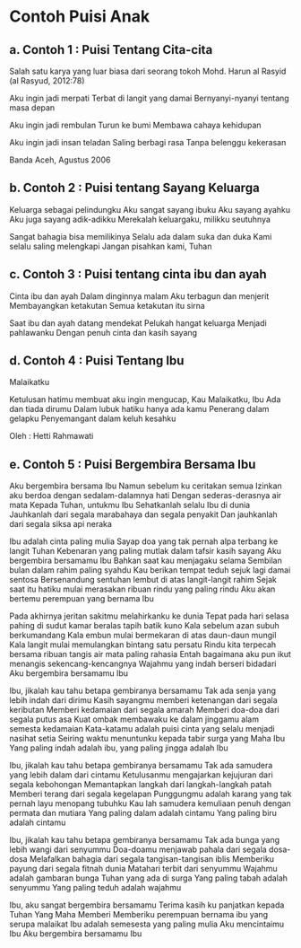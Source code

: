 # Contoh Puisi Anak

## a. Contoh 1 : Puisi Tentang Cita-cita

Salah satu karya yang luar biasa dari seorang tokoh Mohd. Harun al Rasyid (al Rasyud, 2012:78)

Aku ingin jadi merpati
Terbat di langit yang damai
Bernyanyi-nyanyi tentang masa depan

Aku ingin jadi rembulan
Turun ke bumi
Membawa cahaya kehidupan

Aku ingin jadi insan teladan
Saling berbagi rasa
Tanpa belenggu kekerasan

Banda Aceh, Agustus 2006

## b. Contoh 2 : Puisi tentang Sayang Keluarga

Keluarga sebagai pelindungku
Aku sangat sayang ibuku
Aku sayang ayahku
Aku juga sayang adik-adikku
Merekalah keluargaku, milikku seutuhnya

Sangat bahagia bisa memilikinya
Selalu ada dalam suka dan duka
Kami selalu saling melengkapi
Jangan pisahkan kami, Tuhan

## c. Contoh 3 : Puisi tentang cinta ibu dan ayah

Cinta ibu dan ayah
Dalam dinginnya malam
Aku terbagun dan menjerit
Membayangkan ketakutan
Semua ketakutan itu sirna

Saat ibu dan ayah datang mendekat
Pelukah hangat keluarga
Menjadi pahlawanku
Dengan penuh cinta dan kasih sayang

## d. Contoh 4 : Puisi Tentang Ibu

Malaikatku

Ketulusan hatimu membuat aku ingin mengucap,
Kau Malaikatku, Ibu
Ada dan tiada dirumu
Dalam lubuk hatiku hanya ada kamu
Penerang dalam gelapku
Penyemangant dalam keluh kesahku

Oleh : Hetti Rahmawati

## e. Contoh 5 : Puisi Bergembira Bersama Ibu

Aku bergembira bersama Ibu
Namun sebelum ku ceritakan semua
Izinkan aku berdoa dengan sedalam-dalamnya hati
Dengan sederas-derasnya air mata
Kepada Tuhan, untukmu Ibu
Sehatkanlah selalu Ibu di dunia
Jauhkanlah dari segala marabahaya dan segala penyakit
Dan jauhkanlah dari segala siksa api neraka

Ibu adalah cinta paling mulia
Sayap doa yang tak pernah alpa terbang ke langit Tuhan
Kebenaran yang paling mutlak dalam tafsir kasih sayang
Aku bergembira bersamamu Ibu
Bahkan saat kau menjagaku selama Sembilan bulan dalam rahim paling syahdu
Kau berikan tempat teduh sejuk lagi damai sentosa
Bersenandung sentuhan lembut di atas langit-langit rahim
Sejak saat itu hatiku mulai merasakan ribuan rindu yang paling rindu
Aku akan bertemu perempuan yang bernama Ibu

Pada akhirnya jeritan sakitmu melahirkanku ke dunia
Tepat pada hari selasa pahing di sudut kamar beralas tapih batik kuno
Kala sebelum azan subuh berkumandang
Kala embun mulai bermekaran di atas daun-daun mungil
Kala langit mulai memulangkan bintang satu persatu
Rindu kita terpecah bersama ribuan tangis air mata paling rahasia
Entah bagaimana aku pun ikut menangis sekencang-kencangnya
Wajahmu yang indah berseri bidadari
Aku bergembira bersamamu Ibu

Ibu, jikalah kau tahu betapa gembiranya bersamamu
Tak ada senja yang lebih indah dari dirimu
Kasih sayangmu memberi ketenangan dari segala keributan
Memberi kedamaian dari segala amarah
Memberi doa-doa dari segala putus asa
Kuat ombak membawaku ke dalam jinggamu alam semesta kedamaian
Kata-katamu adalah puisi cinta yang selalu menjadi nasihat setia
Seiring waktu menuntunku kepada tabir surga yang Maha Ibu
Yang paling indah adalah ibu, yang paling jingga adalah Ibu

Ibu, jikalah kau tahu betapa gembiranya bersamamu
Tak ada samudera yang lebih dalam dari cintamu
Ketulusanmu mengajarkan kejujuran dari segala kebohongan
Memantapkan langkah dari langkah-langkah patah
Memberi terang dari segala kegelapan
Punggungmu adalah karang yang tak pernah layu menopang tubuhku
Kau lah samudera kemuliaan penuh dengan permata dan mutiara
Yang paling dalam adalah cintamu
Yang paling biru adalah cintamu

Ibu, jikalah kau tahu betapa gembiranya bersamamu
Tak ada bunga yang lebih wangi dari senyummu
Doa-doamu menjawab pahala dari segala dosa-dosa
Melafalkan bahagia dari segala tangisan-tangisan iblis
Memberiku payung dari segala fitnah dunia
Matahari terbit dari senyummu
Wajahmu adalah gambaran bunga Tuhan yang ada di surga
Yang paling tabah adalah senyummu
Yang paling teduh adalah wajahmu

Ibu, aku sangat bergembira bersamamu
Terima kasih ku panjatkan kepada Tuhan Yang Maha Memberi
Memberiku perempuan bernama ibu yang serupa malaikat
Ibu adalah semesesta yang paling mulia
Aku mencintaimu Ibu
Aku bergembira bersamamu Ibu

